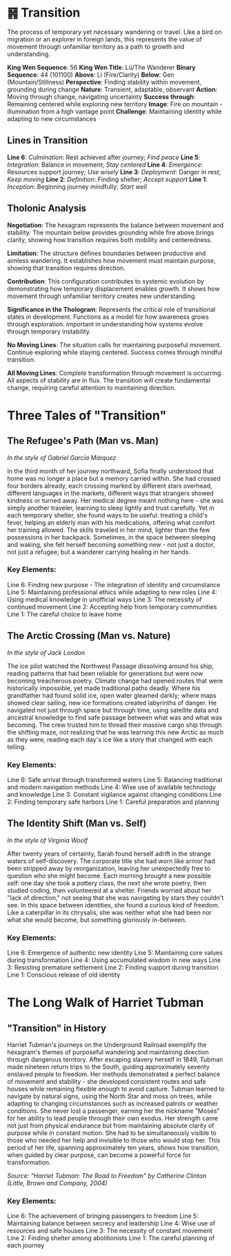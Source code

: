 # ䷷ Transition

The process of temporary yet necessary wandering or travel. Like a bird on migration or an explorer in foreign lands, this represents the value of movement through unfamiliar territory as a path to growth and understanding.


**King Wen Sequence**: 56
**King Wen Title**: Lü/The Wanderer
**Binary Sequence**: 44 (101100)
**Above**: Li (Fire/Clarity)
**Below**: Gen (Mountain/Stillness)
**Perspective**: Finding stability within movement, grounding during change
**Nature**: Transient, adaptable, observant
**Action**: Moving through change, navigating uncertainty
**Success through**: Remaining centered while exploring new territory
**Image**: Fire on mountain - illumination from a high vantage point
**Challenge**: Maintaining identity while adapting to new circumstances

## Lines in Transition
**Line 6**: *Culmination*: Rest achieved after journey; *Find peace*
**Line 5**: *Integration*: Balance in movement; *Stay centered*
**Line 4**: *Emergence*: Resources support journey; *Use wisely*
**Line 3**: *Deployment*: Danger in rest; *Keep moving*
**Line 2**: *Definition*: Finding shelter; *Accept support*
**Line 1**: *Inception*: Beginning journey mindfully; *Start well*

## Tholonic Analysis
**Negotiation**: The hexagram represents the balance between movement and stability. The mountain below provides grounding while fire above brings clarity, showing how transition requires both mobility and centeredness.

**Limitation**: The structure defines boundaries between productive and aimless wandering. It establishes how movement must maintain purpose, showing that transition requires direction.

**Contribution**: This configuration contributes to systemic evolution by demonstrating how temporary displacement enables growth. It shows how movement through unfamiliar territory creates new understanding.

**Significance in the Thologram**: Represents the critical role of transitional states in development. Functions as a model for how awareness grows through exploration. Important in understanding how systems evolve through temporary instability.

**No Moving Lines**: The situation calls for maintaining purposeful movement. Continue exploring while staying centered. Success comes through mindful transition.

**All Moving Lines**: Complete transformation through movement is occurring. All aspects of stability are in flux. The transition will create fundamental change, requiring careful attention to maintaining direction.
# Three Tales of "Transition"

## The Refugee's Path (Man vs. Man)
*In the style of Gabriel García Márquez*

In the third month of her journey northward, Sofia finally understood that home was no longer a place but a memory carried within. She had crossed four borders already, each crossing marked by different stars overhead, different languages in the markets, different ways that strangers showed kindness or turned away. Her medical degree meant nothing here - she was simply another traveler, learning to sleep lightly and trust carefully. Yet in each temporary shelter, she found ways to be useful: treating a child's fever, helping an elderly man with his medications, offering what comfort her training allowed. The skills traveled in her mind, lighter than the few possessions in her backpack. Sometimes, in the space between sleeping and waking, she felt herself becoming something new - not just a doctor, not just a refugee, but a wanderer carrying healing in her hands.

### Key Elements:

Line 6: Finding new purpose - The integration of identity and circumstance
Line 5: Maintaining professional ethics while adapting to new roles
Line 4: Using medical knowledge in unofficial ways
Line 3: The necessity of continued movement
Line 2: Accepting help from temporary communities
Line 1: The careful choice to leave home

## The Arctic Crossing (Man vs. Nature)
*In the style of Jack London*

The ice pilot watched the Northwest Passage dissolving around his ship, reading patterns that had been reliable for generations but were now becoming treacherous poetry. Climate change had opened routes that were historically impossible, yet made traditional paths deadly. Where his grandfather had found solid ice, open water gleamed darkly; where maps showed clear sailing, new ice formations created labyrinths of danger. He navigated not just through space but through time, using satellite data and ancestral knowledge to find safe passage between what was and what was becoming. The crew trusted him to thread their massive cargo ship through the shifting maze, not realizing that he was learning this new Arctic as much as they were, reading each day's ice like a story that changed with each telling.

### Key Elements:

Line 6: Safe arrival through transformed waters
Line 5: Balancing traditional and modern navigation methods
Line 4: Wise use of available technology and knowledge
Line 3: Constant vigilance against changing conditions
Line 2: Finding temporary safe harbors
Line 1: Careful preparation and planning

## The Identity Shift (Man vs. Self)
*In the style of Virginia Woolf*

After twenty years of certainty, Sarah found herself adrift in the strange waters of self-discovery. The corporate title she had worn like armor had been stripped away by reorganization, leaving her unexpectedly free to question who she might become. Each morning brought a new possible self: one day she took a pottery class, the next she wrote poetry, then studied coding, then volunteered at a shelter. Friends worried about her "lack of direction," not seeing that she was navigating by stars they couldn't see. In this space between identities, she found a curious kind of freedom. Like a caterpillar in its chrysalis, she was neither what she had been nor what she would become, but something gloriously in-between.

### Key Elements:

Line 6: Emergence of authentic new identity
Line 5: Maintaining core values during transformation
Line 4: Using accumulated wisdom in new ways
Line 3: Resisting premature settlement
Line 2: Finding support during transition
Line 1: Conscious release of old identity
# The Long Walk of Harriet Tubman

## "Transition" in History

Harriet Tubman's journeys on the Underground Railroad exemplify the hexagram's themes of purposeful wandering and maintaining direction through dangerous territory. After escaping slavery herself in 1849, Tubman made nineteen return trips to the South, guiding approximately seventy enslaved people to freedom. Her methods demonstrated a perfect balance of movement and stability - she developed consistent routes and safe houses while remaining flexible enough to avoid capture. Tubman learned to navigate by natural signs, using the North Star and moss on trees, while adapting to changing circumstances such as increased patrols or weather conditions. She never lost a passenger, earning her the nickname "Moses" for her ability to lead people through their own exodus. Her strength came not just from physical endurance but from maintaining absolute clarity of purpose while in constant motion. She had to be simultaneously visible to those who needed her help and invisible to those who would stop her. This period of her life, spanning approximately ten years, shows how transition, when guided by clear purpose, can become a powerful force for transformation.

*Source: "Harriet Tubman: The Road to Freedom" by Catherine Clinton (Little, Brown and Company, 2004)*

### Key Elements:
Line 6: The achievement of bringing passengers to freedom
Line 5: Maintaining balance between secrecy and leadership
Line 4: Wise use of resources and safe houses
Line 3: The necessity of constant movement
Line 2: Finding shelter among abolitionists
Line 1: The careful planning of each journey